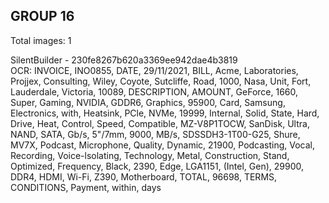 ## GROUP 16
Total images: 1  

SilentBuilder - 230fe8267b620a3369ee942dae4b3819  
OCR: INVOICE, INO0855, DATE, 29/11/2021, BILL, Acme, Laboratories, Projjex, Consulting, Wiley, Coyote, Sutcliffe, Road, 1000, Nasa, Unit, Fort, Lauderdale, Victoria, 10089, DESCRIPTION, AMOUNT, GeForce, 1660, Super, Gaming, NVIDIA, GDDR6, Graphics, 95900, Card, Samsung, Electronics, with, Heatsink, PCle, NVMe, 19999, Internal, Solid, State, Hard, Drive, Heat, Control, Speed, Compatible, MZ-V8P1TOCW, SanDisk, Ultra, NAND, SATA, Gb/s, 5"/7mm, 9000, MB/s, SDSSDH3-1T00-G25, Shure, MV7X, Podcast, Microphone, Quality, Dynamic, 21900, Podcasting, Vocal, Recording, Voice-lsolating, Technology, Metal, Construction, Stand, Optimized, Frequency, Black, 2390, Edge, LGA1151, (Intel, Gen), 29900, DDR4, HDMI, Wi-Fi, Z390, Motherboard, TOTAL, 96698, TERMS, CONDITIONS, Payment, within, days  

